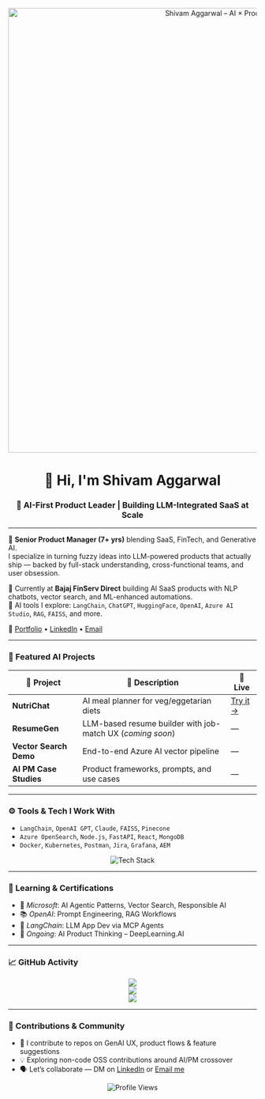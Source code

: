 <!-- 🎨 Banner -->
<p align="center">
  <img width="900" src="https://raw.githubusercontent.com/shivam-aggarwal-git/shivam-aggarwal-git/main/banner.png" alt="Shivam Aggarwal – AI × Product Strategist" />
</p>

<h1 align="center">👋 Hi, I'm Shivam Aggarwal</h1>
<h3 align="center">🧠 AI-First Product Leader | Building LLM-Integrated SaaS at Scale</h3>

---

🚀 **Senior Product Manager (7+ yrs)** blending SaaS, FinTech, and Generative AI.  
I specialize in turning fuzzy ideas into LLM-powered products that actually ship — backed by full-stack understanding, cross-functional teams, and user obsession.

📍 Currently at **Bajaj FinServ Direct** building AI SaaS products with NLP chatbots, vector search, and ML-enhanced automations.  
🧠 AI tools I explore: `LangChain`, `ChatGPT`, `HuggingFace`, `OpenAI`, `Azure AI Studio`, `RAG`, `FAISS`, and more.

🔗 [Portfolio](https://shivam-aggarwal-git.github.io/portfolio) • [LinkedIn](https://linkedin.com/in/shivam-aggarwal) • [Email](mailto:aggarwalshivam1991@gmail.com)

---

### 💼 Featured AI Projects

| 🧠 Project | 🌟 Description | 🔗 Live |
|-----------|----------------|--------|
| **NutriChat** | AI meal planner for veg/eggetarian diets | [Try it →](https://nutrichat-llama.vercel.app) |
| **ResumeGen** | LLM-based resume builder with job-match UX (*coming soon*) | — |
| **Vector Search Demo** | End-to-end Azure AI vector pipeline | — |
| **AI PM Case Studies** | Product frameworks, prompts, and use cases | — |

---

### ⚙️ Tools & Tech I Work With

- `LangChain`, `OpenAI GPT`, `Claude`, `FAISS`, `Pinecone`
- `Azure OpenSearch`, `Node.js`, `FastAPI`, `React`, `MongoDB`
- `Docker`, `Kubernetes`, `Postman`, `Jira`, `Grafana`, `AEM`

<p align="center">
  <img src="https://skillicons.dev/icons?i=python,azure,postman,figma,github,vscode,vercel,linux,git,flask,fastapi,javascript,nodejs,react" alt="Tech Stack" />
</p>

---

### 📜 Learning & Certifications  
- 🧠 *Microsoft*: AI Agentic Patterns, Vector Search, Responsible AI  
- 📚 *OpenAI*: Prompt Engineering, RAG Workflows  
- 🔁 *LangChain*: LLM App Dev via MCP Agents  
- 🚀 *Ongoing*: AI Product Thinking – DeepLearning.AI

---

### 📈 GitHub Activity

<p align="center">
  <img src="https://github-readme-streak-stats.herokuapp.com?user=shivam-aggarwal-git&theme=react&hide_border=true" />
  <br>
  <img src="https://github-readme-stats.vercel.app/api?username=shivam-aggarwal-git&show_icons=true&theme=react&hide_border=true" />
  <br>
  <img src="https://github-contribution-graph.ez4o.com/?username=shivam-aggarwal-git&last_n_days=365&img_url=https%3A%2F%2Fraw.githubusercontent.com/shivam-aggarwal-git/shivam-aggarwal-git/main/banner.png" />
</p>

---

### 🤝 Contributions & Community

- 📌 I contribute to repos on GenAI UX, product flows & feature suggestions
- 💡 Exploring non-code OSS contributions around AI/PM crossover
- 🗣 Let’s collaborate — DM on [LinkedIn](https://linkedin.com/in/shivam-aggarwal) or [Email me](mailto:aggarwalshivam1991@gmail.com)

<p align="center">
  <img src="https://komarev.com/ghpvc/?username=shivam-aggarwal-git&style=flat-square&color=blue" alt="Profile Views" />
</p>
